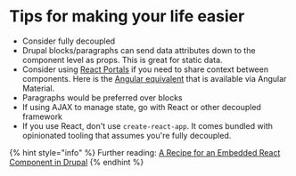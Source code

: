 # Tips for making your life easier

* Consider fully decoupled
* Drupal blocks/paragraphs can send data attributes down to the component level as props. This is great for static data.
* Consider using [React Portals](https://reactjs.org/docs/portals.html) if you need to share context between components. Here is the [Angular equivalent](https://material.angular.io/cdk/portal/overview) that is available via Angular Material.
* Paragraphs would be preferred over blocks
* If using AJAX to manage state, go with React or other decoupled framework
* If you use React, don't use `create-react-app`. It comes bundled with opinionated tooling that assumes you're fully decoupled.

{% hint style="info" %}
Further reading: [A Recipe for an Embedded React Component in Drupal](https://www.mediacurrent.com/blog/recipe-embedded-react-component-drupal/)
{% endhint %}